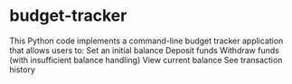 # budget-tracker
This Python code implements a command-line budget tracker application that allows users to:  Set an initial balance Deposit funds Withdraw funds (with insufficient balance handling) View current balance See transaction history
